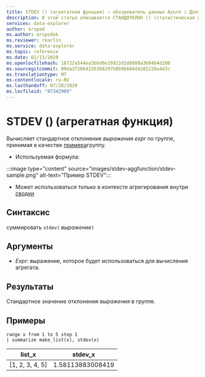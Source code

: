 ```yaml
---
title: STDEV () (агрегатная функция) — обозреватель данных Azure | Документация Майкрософт
description: В этой статье описывается СТАНДОТКЛОН () (статистическая функция) в обозреватель данных Azure.
services: data-explorer
author: orspod
ms.author: orspodek
ms.reviewer: rkarlin
ms.service: data-explorer
ms.topic: reference
ms.date: 02/13/2020
ms.openlocfilehash: 18722a544ea3bbd0e19922d1d8988a3604b4d200
ms.sourcegitcommit: 09da3f26b4235368297b8b9b604d4282228a443c
ms.translationtype: MT
ms.contentlocale: ru-RU
ms.lasthandoff: 07/28/2020
ms.locfileid: "87342909"
---
```

# <a name="stdev-aggregation-function"></a>STDEV () (агрегатная функция)

Вычисляет стандартное отклонение *выражения expr* по группе, принимая в качестве [примера](https://en.wikipedia.org/wiki/Sample_%28statistics%29)группу. 

* Используемая формула:

:::image type="content" source="images/stdev-aggfunction/stdev-sample.png" alt-text="Пример STDEV":::

* Может использоваться только в контексте агрегирования внутри [сводки](summarizeoperator.md)

## <a name="syntax"></a>Синтаксис

суммировать `stdev(` *выражение*`)`

## <a name="arguments"></a>Аргументы

* *Expr*: выражение, которое будет использоваться для вычисления агрегата. 

## <a name="returns"></a>Результаты

Стандартное значение отклонения *выражения* в группе.
 
## <a name="examples"></a>Примеры

```kusto
range x from 1 to 5 step 1
| summarize make_list(x), stdev(x)

```

|list_x|stdev_x|
|---|---|
|[1, 2, 3, 4, 5]|1.58113883008419|